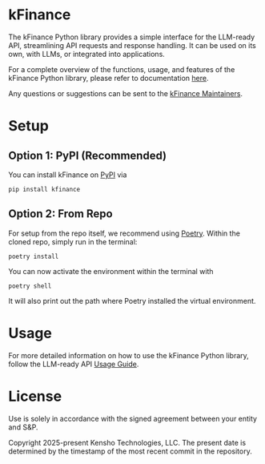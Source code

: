 # kFinance

The kFinance Python library provides a simple interface for the LLM-ready API, streamlining API requests and response handling. It can be used on its own, with LLMs, or integrated into applications.

For a complete overview of the functions, usage, and features of the kFinance Python library, please refer to documentation [here](https://kfinance.kensho.com/docs).

Any questions or suggestions can be sent to the [kFinance Maintainers](kfinance-maintainers@kensho.com).

# Setup

## Option 1: PyPI (Recommended)

You can install kFinance on [PyPI](https://pypi.org/project/kfinance/) via 

`pip install kfinance`

## Option 2: From Repo

For setup from the repo itself, we recommend using [Poetry](https://python-poetry.org/). Within the cloned repo, simply run in the terminal:

```poetry install```

You can now activate the environment within the terminal with

```poetry shell```

It will also print out the path where Poetry installed the virtual environment.

# Usage

For more detailed information on how to use the kFinance Python library, follow the LLM-ready API [Usage Guide](https://docs.kensho.com/llmreadyapi/usage#Usage-Guide).

# License

Use is solely in accordance with the signed agreement between your entity and S&P.

Copyright 2025-present Kensho Technologies, LLC. The present date is determined by the timestamp of the most recent commit in the repository.
